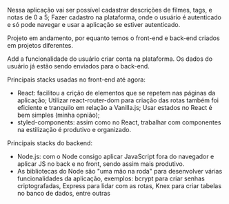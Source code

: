 Nessa aplicação vai ser possível cadastrar descrições de filmes, tags, e notas de 0 a 5; 
Fazer cadastro na plataforma, onde o usuário é autenticado e só pode navegar e usar a aplicação se estiver autenticado.

Projeto em andamento, por equanto temos o front-end e back-end criados em projetos diferentes.

Add a funcionalidade do usuário criar conta na plataforma. Os dados do usuário já estão sendo enviados para o back-end.

Principais stacks usadas no front-end até agora:
- React: facilitou a crição de elementos que se repetem nas páginas da aplicação; Utilizar react-router-dom para criação das rotas também foi eficiente e tranquilo em relação a Vanilla.js; Usar estados no React é bem simples (minha opnião);
- styled-components: assim como no React, trabalhar com componentes na estilização é produtivo e organizado.

Principais stacks do backend:
- Node.js: com o Node consigo aplicar JavaScript fora do navegador e aplicar JS no back e no front, sendo assim mais produtivo.
- As bibliotecas do Node são "uma mão na roda" para desenvolver várias funcionalidades da aplicação, exemplos: bcrypt para criar senhas criptografadas, Express para lidar com as rotas, Knex para criar tabelas no banco de dados, entre outras
